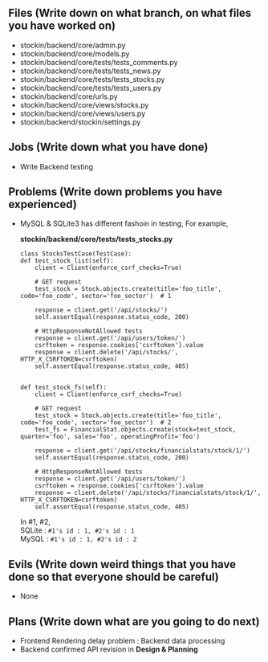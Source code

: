 ## Files (Write down on what branch, on what files you have worked on)
  - stockin/backend/core/admin.py
  - stockin/backend/core/models.py
  - stockin/backend/core/tests/tests_comments.py
  - stockin/backend/core/tests/tests_news.py
  - stockin/backend/core/tests/tests_stocks.py
  - stockin/backend/core/tests/tests_users.py
  - stockin/backend/core/urls.py
  - stockin/backend/core/views/stocks.py
  - stockin/backend/core/views/users.py
  - stockin/backend/stockin/settings.py


## Jobs (Write down what you have done)
  - Write Backend testing

## Problems (Write down problems you have experienced)
  - MySQL & SQLite3 has different fashoin in testing, For example,
    
    **stockin/backend/core/tests/tests_stocks.py**
    ```
    class StocksTestCase(TestCase):
    def test_stock_list(self):
        client = Client(enforce_csrf_checks=True)

        # GET request
        test_stock = Stock.objects.create(title='foo_title', code='foo_code', sector='foo_sector')  # 1

        response = client.get('/api/stocks/')
        self.assertEqual(response.status_code, 200)

        # HttpResponseNotAllowed tests
        response = client.get('/api/users/token/')
        csrftoken = response.cookies['csrftoken'].value
        response = client.delete('/api/stocks/', HTTP_X_CSRFTOKEN=csrftoken)
        self.assertEqual(response.status_code, 405)


    def test_stock_fs(self):
        client = Client(enforce_csrf_checks=True)

        # GET request
        test_stock = Stock.objects.create(title='foo_title', code='foo_code', sector='foo_sector')  # 2
        test_fs = FinancialStat.objects.create(stock=test_stock, quarter='foo', sales='foo', operatingProfit='foo')

        response = client.get('/api/stocks/financialstats/stock/1/')
        self.assertEqual(response.status_code, 200)

        # HttpResponseNotAllowed tests
        response = client.get('/api/users/token/')
        csrftoken = response.cookies['csrftoken'].value
        response = client.delete('/api/stocks/financialstats/stock/1/', HTTP_X_CSRFTOKEN=csrftoken)
        self.assertEqual(response.status_code, 405)
    ```
    In #1, #2,<br/>
    SQLite : ```#1's id : 1, #2's id : 1```<br/>
    MySQL : ```#1's id : 1, #2's id : 2```
    
## Evils (Write down weird things that you have done so that everyone should be careful)
- None

## Plans (Write down what are you going to do next)
- Frontend Rendering delay problem : Backend data processing
- Backend confirmed API revision in **Design & Planning**
